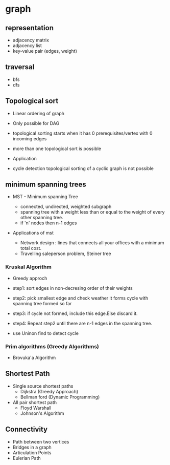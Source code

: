 # graph

## representation
  - adjacency matrix
  - adjacency list
  - key-value pair (edges, weight)

## traversal
  - bfs
  - dfs

## Topological sort 

- Linear ordering of graph 
- Only possible for DAG 
- topological sorting starts when it has 0 prerequisites/vertex with 0 incoming edges 
- more than one topological sort is possible 

- Application 

- cycle detection 
  topological sorting of a cyclic graph is not possible 

## minimum spanning trees
- MST - Minimum spanning Tree
   - connected, undirected, weighted subgraph
   - spanning tree with a weight less than or equal to the weight of every other spanning tree.
   - if 'n' nodes then n-1 edges

- Applications of mst
      
  - Network design : lines that connects all your offices with a minimum total cost.
  - Travelling saleperson problem, Steiner tree

### Kruskal Algorithm
  - Greedy approch
  
  - step1: sort edges in non-decresing order of their weights
  - step2: pick smallest edge and check weather it forms cycle with spanning tree formed so far
  - step3: if cycle not formed, include this edge.Else discard it.
  - step4: Repeat step2 until there are n-1 edges in the spanning tree.

  - use Uninon find to detect cycle   

### Prim algorithms (Greedy Algorithms)
  - Brovuka'a Algorithm
## Shortest Path
  - Single source shortest paths
    - Dijkstra (Greedy Approach)
    - Bellman ford (Dynamic Programming)
  - All pair shortest path
    - Floyd Warshall
    - Johnson's Algorithm
## Connectivity
  - Path between two vertices
  - Bridges in a graph
  - Articulation Points
  - Eulerian Path




